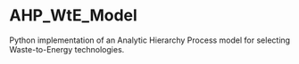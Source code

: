 # AHP_WtE_Model
Python implementation of an Analytic Hierarchy Process model for selecting Waste-to-Energy technologies.
